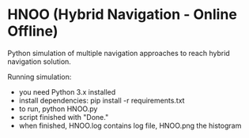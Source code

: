 # HNOO (Hybrid Navigation - Online Offline)
Python simulation of multiple navigation approaches to reach hybrid navigation solution.

Running simulation:

- you need Python 3.x installed
- install dependencies: pip install -r requirements.txt
- to run, python HNOO.py
- script finished with "Done."
- when finished, HNOO.log contains log file, HNOO.png the histogram
